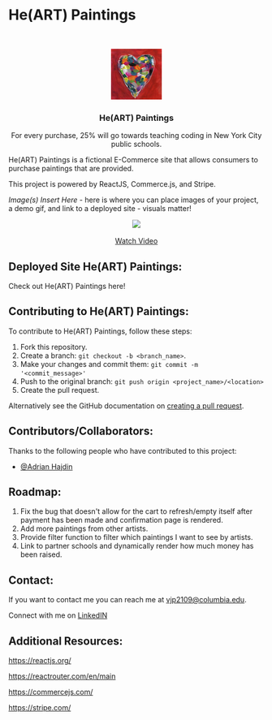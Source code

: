 # He(ART) Paintings

<!--- These are examples. See https://shields.io for others or to customize this set of shields. You might want to include dependencies, project status and licence info here --->

<!-- PROJECT LOGO -->
<br />
<p align="center">

<img src="./public/heart.jpeg" alt="Logo" width="100" height="100">

  <h3 align="center">He(ART) Paintings</h3>

  <p align="center">
    For every purchase, 25% will go towards teaching coding in New York City public schools.
    <br />

He(ART) Paintings is a fictional E-Commerce site that allows consumers to purchase paintings that are provided.

This project is powered by ReactJS, Commerce.js, and Stripe.

<!-- PROJECT DEMO GIF, AND IMAGES SHOULD BE PUT HERE -->

_</b> Image(s) Insert Here_ </b> - here is where you can place images of your project, a demo gif, and link to a deployed site - visuals matter!

<p align=‘center’/>
<p align='center'><a href="https://www.loom.com/share/04d6c8482c7341fb9b423d10f0bea30b"> <img style="max-width:300px" src="https://cdn.loom.com/sessions/thumbnails/04d6c8482c7341fb9b423d10f0bea30b-with-play.gif"> </br> <p align='center'> Watch Video</p> </a> </p>

## Deployed Site He(ART) Paintings:

Check out He(ART) Paintings here!

<!--- You can link to the deployed site, or a link to the demo recording, or etc. here --->

## Contributing to He(ART) Paintings:

<!--- If your README is long or you have some specific process or steps you want contributors to follow, consider creating a separate CONTRIBUTING.md file--->

To contribute to He(ART) Paintings, follow these steps:

1. Fork this repository.
2. Create a branch: `git checkout -b <branch_name>`.
3. Make your changes and commit them: `git commit -m '<commit_message>'`
4. Push to the original branch: `git push origin <project_name>/<location>`
5. Create the pull request.

Alternatively see the GitHub documentation on [creating a pull request](https://help.github.com/en/github/collaborating-with-issues-and-pull-requests/creating-a-pull-request).

## Contributors/Collaborators:

Thanks to the following people who have contributed to this project:

- [@Adrian Hajdin](https://github.com/adrianhajdin)

## Roadmap:

<!--- This is also a place to share any edge cases you're working on, any current limitations of the project currently and future rollouts  --->

1. Fix the bug that doesn't allow for the cart to refresh/empty itself after payment has been made and confirmation page is rendered.
2. Add more paintings from other artists.
3. Provide filter function to filter which paintings I want to see by artists.
4. Link to partner schools and dynamically render how much money has been raised.

## Contact:

<!--- You can add in your linkedin, medium, stack overflow, dev.to account, etc. here --->

If you want to contact me you can reach me at <vjp2109@columbia.edu>.

Connect with me on <a href="/linkedin.com/in/vaughnpole">LinkedIN</a>

## Additional Resources:

https://reactjs.org/

https://reactrouter.com/en/main

https://commercejs.com/

https://stripe.com/
